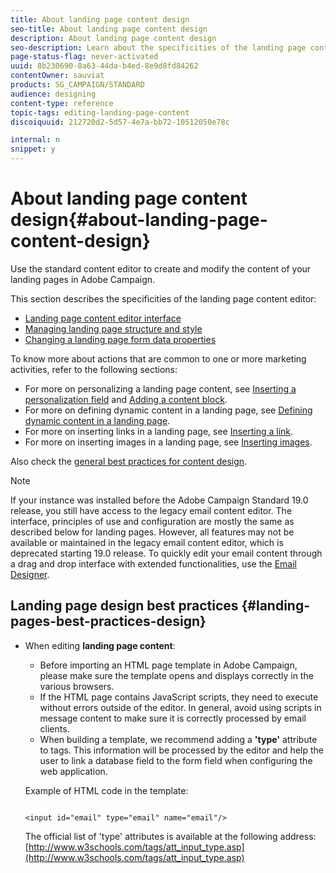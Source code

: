 ```yaml
---
title: About landing page content design
seo-title: About landing page content design
description: About landing page content design
seo-description: Learn about the specificities of the landing page content editor.
page-status-flag: never-activated
uuid: 8b230690-8a63-44da-b4ed-8e9d8fd84262
contentOwner: sauviat
products: SG_CAMPAIGN/STANDARD
audience: designing
content-type: reference
topic-tags: editing-landing-page-content
discoiquuid: 212720d2-5d57-4e7a-bb72-10512050e78c

internal: n
snippet: y
---
```

# About landing page content design{#about-landing-page-content-design}

Use the standard content editor to create and modify the content of your landing pages in Adobe Campaign.

This section describes the specificities of the landing page content editor:

* [Landing page content editor interface](../../channels/using/landing-page-content-editor-interface.md)
* [Managing landing page structure and style](../../channels/using/managing-landing-page-structure-and-style.md)
* [Changing a landing page form data properties](../../channels/using/changing-a-landing-page-form-data-properties.md)

To know more about actions that are common to one or more marketing activities, refer to the following sections:

* For more on personalizing a landing page content, see [Inserting a personalization field](../../designing/using/personalization.md#inserting-a-personalization-field) and [Adding a content block](../../designing/using/personalization.md#adding-a-content-block).
* For more on defining dynamic content in a landing page, see [Defining dynamic content in a landing page](../../channels/using/defining-dynamic-content-in-a-landing-page.md).
* For more on inserting links in a landing page, see [Inserting a link](../../designing/using/links.md#inserting-a-link).
* For more on inserting images in a landing page, see [Inserting images](../../designing/using/images.md).

Also check the [general best practices for content design](../../designing/using/overview.md#content-design-best-practices).

>[!NOTE]
>
>If your instance was installed before the Adobe Campaign Standard 19.0 release, you still have access to the legacy email content editor. The interface, principles of use and configuration are mostly the same as described below for landing pages. However, all features may not be available or maintained in the legacy email content editor, which is deprecated starting 19.0 release. To quickly edit your email content through a drag and drop interface with extended functionalities, use the [Email Designer](../../designing/using/overview.md).

## Landing page design best practices {#landing-pages-best-practices-design}

* When editing **landing page content**:

  * Before importing an HTML page template in Adobe Campaign, please make sure the template opens and displays correctly in the various browsers.
  * If the HTML page contains JavaScript scripts, they need to execute without errors outside of the editor. In general, avoid using scripts in message content to make sure it is correctly processed by email clients.
  * When building a template, we recommend adding a **'type'** attribute to  tags. This information will be processed by the editor and help the user to link a database field to the form field when configuring the web application.

  Example of HTML code in the template:

  ```    
  
  <input id="email" type="email" name="email"/>
  
  ```

  The official list of 'type' attributes is available at the following address: [http://www.w3schools.com/tags/att_input_type.asp](http://www.w3schools.com/tags/att_input_type.asp)